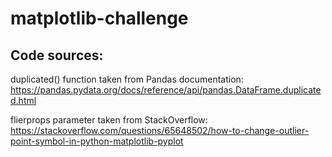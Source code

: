 # matplotlib-challenge

## Code sources:
duplicated() function taken from Pandas documentation:  
https://pandas.pydata.org/docs/reference/api/pandas.DataFrame.duplicated.html  

flierprops parameter taken from StackOverflow:  
https://stackoverflow.com/questions/65648502/how-to-change-outlier-point-symbol-in-python-matplotlib-pyplot
